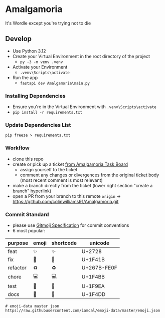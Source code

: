 # Amalgamoria
It's Wordle except you're trying not to die

## Develop
- Use Python 3.12
- Create your Virtual Environment in the root directory of the project
  - `py -3 -m venv .venv`
- Activate your Environment
  - `.venv\Scripts\activate`
- Run the app
  - `fastapi dev Amalgamoria\main.py`

### Installing Dependencies
- Ensure you're in the Virtual Environment with `.venv\Scripts\activate`
- `pip install -r requirements.txt`

### Update Dependencies List
`pip freeze > requirements.txt`

### Workflow
- clone this repo
- create or pick up a ticket [from Amalgamoria Task Board](https://github.com/users/colinwilliams91/projects/11)
  - assign yourself to the ticket
  - comment any changes or divergences from the original ticket body (most recent comment is most relevant)
- make a branch directly from the ticket (lower right section "create a branch" hyperlink)
- open a PR from your branch to this remote `origin` -> https://github.com/colinwilliams91/Amalgamoria.git

### Commit Standard
- please use [Gitmoji Specification](https://gitmoji.dev/) for commit conventions
- 6 most popular:

| purpose | emoji | shortcode | unicode |
| ------- | ----- | --------- | ------- |
| feat    | ✨ | :sparkles: | U+2728 |
| fix     | 🐛 | :bug: | U+1F41B |
| refactor | ♻ | :recycle: |  U+267B-FE0F |
| chore | 💻 | :computer: | U+1F4BB |
| test | 🧪 | :test_tube: | U+1F9EA |
| docs | 📝 | :memo: | U+1F4DD |

```
# emoji-data master json
https://raw.githubusercontent.com/iamcal/emoji-data/master/emoji.json
```
